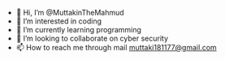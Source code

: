 - 👋 Hi, I’m @MuttakinTheMahmud
- 👀 I’m interested in coding
- 🌱 I’m currently learning programming
- 💞️ I’m looking to collaborate on cyber security
- 📫 How to reach me through mail muttaki181177@gmail.com

<!---
Muttakin18/Muttakin18 is a ✨ special ✨ repository because its `README.md` (this file) appears on your GitHub profile.
You can click the Preview link to take a look at your changes.
--->
